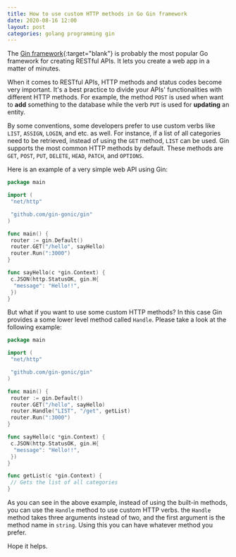 ```yaml
---
title: How to use custom HTTP methods in Go Gin framework
date: 2020-08-16 12:00
layout: post
categories: golang programming gin
---
```


The [Gin framework](https://gin-gonic.com/){:target="blank"} is probably the most popular Go framework for creating RESTful APIs. It lets you create a web app in a matter of minutes.

When it comes to RESTful APIs, HTTP methods and status codes become very important. It's a best practice to divide your APIs' functionalities with different HTTP methods. For example, the method `POST` is used when want to **add** something to the database while the verb `PUT` is used for **updating** an entity.

By some conventions, some developers prefer to use custom verbs like `LIST`, `ASSIGN`, `LOGIN`, and etc. as well. For instance, if a list of all categories need to be retrieved, instead of using the `GET` method, `LIST` can be used. Gin supports the most common HTTP methods by default. These methods are `GET`, `POST`, `PUT`, `DELETE`, `HEAD`, `PATCH`, and `OPTIONS`.

Here is an example of a very simple web API using Gin:

```go
package main

import (
 "net/http"

 "github.com/gin-gonic/gin"
)

func main() {
 router := gin.Default()
 router.GET("/hello", sayHello)
 router.Run(":3000")
}

func sayHello(c *gin.Context) {
 c.JSON(http.StatusOK, gin.H{
  "message": "Hello!!",
 })
}
```

But what if you want to use some custom HTTP methods? In this case Gin provides a some lower level method called `Handle`. Please take a look at the following example:

```go
package main

import (
 "net/http"

 "github.com/gin-gonic/gin"
)

func main() {
 router := gin.Default()
 router.GET("/hello", sayHello)
 router.Handle("LIST", "/get", getList)
 router.Run(":3000")
}

func sayHello(c *gin.Context) {
 c.JSON(http.StatusOK, gin.H{
  "message": "Hello!!",
 })
}

func getList(c *gin.Context) {
 // Gets the list of all categories
}
```

As you can see in the above example, instead of using the built-in methods, you can use the `Handle` method to use custom HTTP verbs. the `Handle` method takes three arguments instead of two, and the first argument is the method name in `string`. Using this you can have whatever method you prefer.

Hope it helps.
